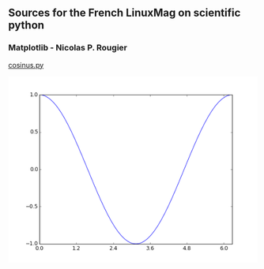 ## Sources for the French LinuxMag on scientific python

### Matplotlib - Nicolas P. Rougier



[cosinus.py](https://github.com/rougier/LinuxMag-HS-2014/blob/master/matplotlib/cosinus.py)

![cosinus.png](https://raw.githubusercontent.com/rougier/LinuxMag-HS-2014/master/matplotlib/cosinus.png)
